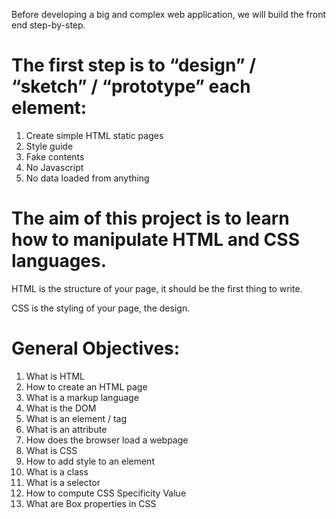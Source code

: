 Before developing a big and complex web application, we will build the front end step-by-step.

# The first step is to “design” / “sketch” / “prototype” each element:

  1. Create simple HTML static pages
  2. Style guide
  3. Fake contents
  4. No Javascript
  5. No data loaded from anything

# The aim of this project is to learn how to manipulate HTML and CSS languages. 
  HTML is the structure of your page, it should be the first thing to write.
  
  CSS is the styling of your page, the design. 

# General Objectives:
  1. What is HTML
  2. How to create an HTML page
  3. What is a markup language
  4. What is the DOM
  5. What is an element / tag
  6. What is an attribute
  7. How does the browser load a webpage
  8. What is CSS
  9. How to add style to an element
  10. What is a class
  11. What is a selector
  12. How to compute CSS Specificity Value
  13. What are Box properties in CSS
